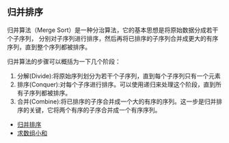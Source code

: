 ## 归并排序

归并算法（Merge Sort）是一种分治算法，它的基本思想是将原始数据分成若干个子序列，
分别对子序列进行排序，然后再将已排序的子序列合并成更大的有序序列，直到整个序列都被排序。

归并算法的步骤可以概括为一下几个阶段：
1. 分解(Divide):将原始序列划分为若干个子序列，直到每个子序列只有一个元素
2. 排序(Conquer):对每个子序进行排序。可以使用递归来处理这个阶段，直到所有子序列都被排序。
3. 合并(Combine):将已排序的子序合并成一个大的有序的序列。这一步是归并排序的关键，它将两个有序的子序合并成一个有序序列。

* [归并排序](MergeSort.kt)
* [求数组小和](SmallSum.kt)